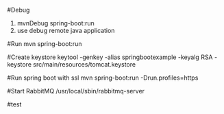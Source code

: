 #Debug
1. mvnDebug spring-boot:run
2. use debug remote java application

#Run
mvn spring-boot:run

#Create keystore
keytool -genkey -alias springbootexample -keyalg RSA -keystore src/main/resources/tomcat.keystore

#Run spring boot with ssl
mvn spring-boot:run -Drun.profiles=https

#Start RabbitMQ
/usr/local/sbin/rabbitmq-server

#test



